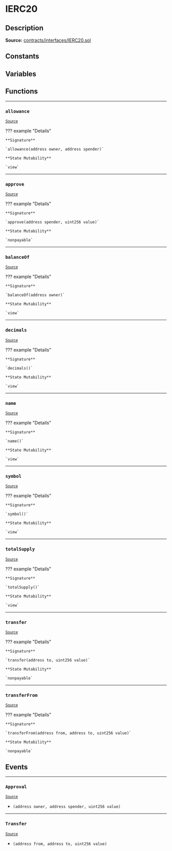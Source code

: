 # IERC20

## Description


**Source:** [contracts/interfaces/IERC20.sol](https://github.com/Synthetixio/synthetix/tree/v2.21.15/contracts/interfaces/IERC20.sol)

## Constants

## Variables

## Functions

---
### `allowance`

<sub>[Source](https://github.com/Synthetixio/synthetix/tree/v2.21.15/contracts/interfaces/IERC20.sol#L17)</sub>



??? example "Details"

    **Signature**

    `allowance(address owner, address spender)`

    **State Mutability**

    `view`

---
### `approve`

<sub>[Source](https://github.com/Synthetixio/synthetix/tree/v2.21.15/contracts/interfaces/IERC20.sol#L22)</sub>



??? example "Details"

    **Signature**

    `approve(address spender, uint256 value)`

    **State Mutability**

    `nonpayable`

---
### `balanceOf`

<sub>[Source](https://github.com/Synthetixio/synthetix/tree/v2.21.15/contracts/interfaces/IERC20.sol#L15)</sub>



??? example "Details"

    **Signature**

    `balanceOf(address owner)`

    **State Mutability**

    `view`

---
### `decimals`

<sub>[Source](https://github.com/Synthetixio/synthetix/tree/v2.21.15/contracts/interfaces/IERC20.sol#L10)</sub>



??? example "Details"

    **Signature**

    `decimals()`

    **State Mutability**

    `view`

---
### `name`

<sub>[Source](https://github.com/Synthetixio/synthetix/tree/v2.21.15/contracts/interfaces/IERC20.sol#L6)</sub>



??? example "Details"

    **Signature**

    `name()`

    **State Mutability**

    `view`

---
### `symbol`

<sub>[Source](https://github.com/Synthetixio/synthetix/tree/v2.21.15/contracts/interfaces/IERC20.sol#L8)</sub>



??? example "Details"

    **Signature**

    `symbol()`

    **State Mutability**

    `view`

---
### `totalSupply`

<sub>[Source](https://github.com/Synthetixio/synthetix/tree/v2.21.15/contracts/interfaces/IERC20.sol#L13)</sub>



??? example "Details"

    **Signature**

    `totalSupply()`

    **State Mutability**

    `view`

---
### `transfer`

<sub>[Source](https://github.com/Synthetixio/synthetix/tree/v2.21.15/contracts/interfaces/IERC20.sol#L20)</sub>



??? example "Details"

    **Signature**

    `transfer(address to, uint256 value)`

    **State Mutability**

    `nonpayable`

---
### `transferFrom`

<sub>[Source](https://github.com/Synthetixio/synthetix/tree/v2.21.15/contracts/interfaces/IERC20.sol#L24)</sub>



??? example "Details"

    **Signature**

    `transferFrom(address from, address to, uint256 value)`

    **State Mutability**

    `nonpayable`

## Events

---
### `Approval`

<sub>[Source](https://github.com/Synthetixio/synthetix/tree/v2.21.15/contracts/interfaces/IERC20.sol#L33)</sub>



- `(address owner, address spender, uint256 value)`

---
### `Transfer`

<sub>[Source](https://github.com/Synthetixio/synthetix/tree/v2.21.15/contracts/interfaces/IERC20.sol#L31)</sub>



- `(address from, address to, uint256 value)`

